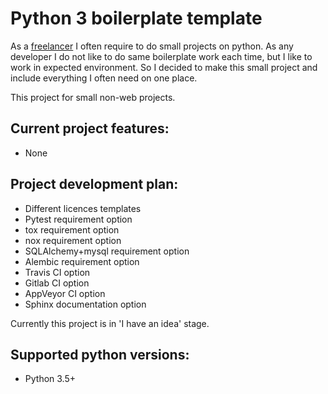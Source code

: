 # Python 3 boilerplate template

As a [freelancer](https://www.upwork.com/fl/andreyshpak) I often require
to do small projects on python. As any developer I do not like to do same
boilerplate work each time, but I like to work in expected environment.
So I decided to make this small project and include everything I often
need on one place.

This project for small non-web projects.

## Current project features:

* None

## Project development plan:

* Different licences templates
* Pytest requirement option
* tox requirement option
* nox requirement option
* SQLAlchemy+mysql requirement option
* Alembic requirement option
* Travis CI option
* Gitlab CI option
* AppVeyor CI option
* Sphinx documentation option

Currently this project is in 'I have an idea' stage.

## Supported python versions:

* Python 3.5+
